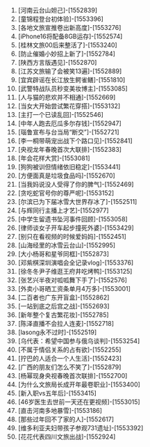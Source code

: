 
1. [河南云台山妲己]-[1552839]
1. [童锦程登台初体验]-[1553396]
1. [各地文旅宣推卷出新高度]-[1553276]
1. [iPhone16将配备8GB运存]-[1552574]
1. [桂林文旅00后来整活了]-[1553240]
1. [防止催婚小妙招上新了]-[1552784]
1. [陕西方言版遇见]-[1552870]
1. [江苏文旅输了会被笑13遍]-[1552889]
1. [宜宾辟谣在长江放生鳄雀鳝]-[1551810]
1. [武警特战队员秒变美妆博主]-[1553085]
1. [人与猫的悲欢并不相通]-[1552669]
1. [当女大开始尝试繁花穿搭]-[1553132]
1. [主打一个已读乱回]-[1552546]
1. [中年人跑去厄瓜多尔存钱]-[1552947]
1. [瑙鲁宣布与台当局“断交”]-[1552721]
1. [李一桐带萌宠出战下个路口见]-[1552841]
1. [央视龙年春晚首次大联排]-[1552383]
1. [年会花样大赏]-[1553081]
1. [狗狗被训但情绪依旧稳定]-[1553441]
1. [方便面真是垃圾食品吗]-[1552670]
1. [当我妈说没人受得了你的脾气]-[1552469]
1. [贪吃蛇官号你的尊严呢]-[1553152]
1. [尔滨已为下届冰雪大世界存冰了]-[1552511]
1. [与辉同行主播上才艺]-[1552977]
1. [中学生留遗书坠河事件回顾]-[1553058]
1. [律师谈女子开车起步撞死外婆]-[1553429]
1. [别只在看视频的时候爱妈妈]-[1552451]
1. [山海经里的冰雪云台山]-[1552995]
1. [大小杨哥和星爷同框]-[1552873]
1. [邓紫棋深圳演唱会全记录vlog]-[1553376]
1. [徐冬冬尹子维逛王府井吃烤鸭]-[1553125]
1. [张艺兴半夜对呱呱舞下手了]-[1552576]
1. [外卖小哥晒工资条单月4万多]-[1553001]
1. [二百者也广东开盲盒]-[1552862]
1. [一站到底之后宫之战]-[1552693]
1. [新年整个复古繁花妆]-[1552785]
1. [陈泽直播不会拉人连麦]-[1552718]
1. [lasong永不过时]-[1552519]
1. [乌代表：希望中国参与俄乌谈判]-[1553254]
1. [不属于情侣关系的占有欲]-[1552255]
1. [拧巴的人适合一个人生活]-[1552423]
1. [广西的朋友们怎么不笑了]-[1552879]
1. [杨幂现身央视春晚首次联排]-[1552700]
1. [为什么文旅局长成开年最卷职业]-[1553400]
1. [新入职vs五年后]-[1553415]
1. [46岁医生去世前一天还在更视频]-[1553015]
1. [直击河南多地暴雪]-[1553186]
1. [那些过年回不了家的人]-[1552617]
1. [维多利亚夫妇带孩子参观731遗址]-[1553392]
1. [花花代表四川文旅出战]-[1552924]
